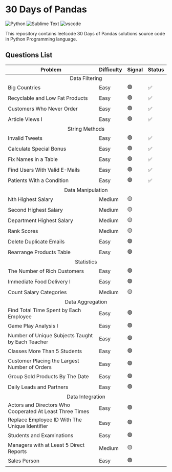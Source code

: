 <h1>30 Days of Pandas</h1>
<p>
  <img
    src="https://img.shields.io/badge/Python-0078D7.svg?logo=python&amp;logoColor=white"
    alt="Python"
  />
  <img
    src="https://img.shields.io/badge/Sublime_Text-%23575757.svg?logo=sublime-text&amp;logoColor=important"
    alt="Sublime Text"
  />
  <img
    src="https://img.shields.io/badge/Visual_Studio_Code-0078D4?logo=visual%20studio%20code&amp;logoColor=white"
    alt="vscode"
  />
</p>
<p>
  This repository contains leetcode 30 Days of Pandas solutions source code in
  Python Programming language.
</p>
<h2>Questions List</h2>
<table>
  <thead>
    <tr>
      <th>Problem</th>
      <th>Difficulty</th>
      <th>Signal</th>
      <th>Status</th>
    </tr>
  </thead>
  <tbody>
    <tr>
      <td colspan="4" align="center">Data Filtering</td>
    </tr>
    <tr>
      <td>Big Countries</td>
      <td>Easy</td>
      <td>🟢</td>
      <td>✅</td>
    </tr>
    <tr>
      <td>Recyclable and Low Fat Products</td>
      <td>Easy</td>
      <td>🟢</td>
      <td>✅</td>
    </tr>
    <tr>
      <td>Customers Who Never Order</td>
      <td>Easy</td>
      <td>🟢</td>
      <td>✅</td>
    </tr>
    <tr>
      <td>Article Views I</td>
      <td>Easy</td>
      <td>🟢</td>
      <td>✅</td>
    </tr>
    <tr>
      <td colspan="4" align="center">String Methods</td>
    </tr>
    <tr>
      <td>Invalid Tweets</td>
      <td>Easy</td>
      <td>🟢</td>
      <td>✅</td>
    </tr>
    <tr>
      <td>Calculate Special Bonus</td>
      <td>Easy</td>
      <td>🟢</td>
      <td>✅</td>
    </tr>
    <tr>
      <td>Fix Names in a Table</td>
      <td>Easy</td>
      <td>🟢</td>
      <td>✅</td>
    </tr>
    <tr>
      <td>Find Users With Valid E-Mails</td>
      <td>Easy</td>
      <td>🟢</td>
      <td>✅</td>
    </tr>
    <tr>
      <td>Patients With a Condition</td>
      <td>Easy</td>
      <td>🟢</td>
      <td>✅</td>
    </tr>
    <tr>
      <td colspan="4" align="center">Data Manipulation</td>
    </tr>
    <tr>
      <td>Nth Highest Salary</td>
      <td>Medium</td>
      <td>🟡</td>
      <td></td>
    </tr>
    <tr>
      <td>Second Highest Salary</td>
      <td>Medium</td>
      <td>🟡</td>
      <td></td>
    </tr>
    <tr>
      <td>Department Highest Salary</td>
      <td>Medium</td>
      <td>🟡</td>
      <td></td>
    </tr>
    <tr>
      <td>Rank Scores</td>
      <td>Medium</td>
      <td>🟡</td>
      <td></td>
    </tr>
    <tr>
      <td>Delete Duplicate Emails</td>
      <td>Easy</td>
      <td>🟢</td>
      <td></td>
    </tr>
    <tr>
      <td>Rearrange Products Table</td>
      <td>Easy</td>
      <td>🟢</td>
      <td></td>
    </tr>
    <tr>
      <td colspan="4" align="center">Statistics</td>
    </tr>
    <tr>
      <td>The Number of Rich Customers</td>
      <td>Easy</td>
      <td>🟢</td>
      <td></td>
    </tr>
    <tr>
      <td>Immediate Food Delivery I</td>
      <td>Easy</td>
      <td>🟢</td>
      <td></td>
    </tr>
    <tr>
      <td>Count Salary Categories</td>
      <td>Medium</td>
      <td>🟡</td>
      <td></td>
    </tr>
    <tr>
      <td colspan="4" align="center">Data Aggregation</td>
    </tr>
    <tr>
      <td>Find Total Time Spent by Each Employee</td>
      <td>Easy</td>
      <td>🟢</td>
      <td></td>
    </tr>
    <tr>
      <td>Game Play Analysis I</td>
      <td>Easy</td>
      <td>🟢</td>
      <td></td>
    </tr>
    <tr>
      <td>Number of Unique Subjects Taught by Each Teacher</td>
      <td>Easy</td>
      <td>🟢</td>
      <td></td>
    </tr>
    <tr>
      <td>Classes More Than 5 Students</td>
      <td>Easy</td>
      <td>🟢</td>
      <td></td>
    </tr>
    <tr>
      <td>Customer Placing the Largest Number of Orders</td>
      <td>Easy</td>
      <td>🟢</td>
      <td></td>
    </tr>
    <tr>
      <td>Group Sold Products By The Date</td>
      <td>Easy</td>
      <td>🟢</td>
      <td></td>
    </tr>
    <tr>
      <td>Daily Leads and Partners</td>
      <td>Easy</td>
      <td>🟢</td>
      <td></td>
    </tr>
    <tr>
      <td colspan="4" align="center">Data Integration</td>
    </tr>
    <tr>
      <td>Actors and Directors Who Cooperated At Least Three Times</td>
      <td>Easy</td>
      <td>🟢</td>
      <td></td>
    </tr>
    <tr>
      <td>Replace Employee ID With The Unique Identifier</td>
      <td>Easy</td>
      <td>🟢</td>
      <td></td>
    </tr>
    <tr>
      <td>Students and Examinations</td>
      <td>Easy</td>
      <td>🟢</td>
      <td></td>
    </tr>
    <tr>
      <td>Managers with at Least 5 Direct Reports</td>
      <td>Medium</td>
      <td>🟡</td>
      <td></td>
    </tr>
    <tr>
      <td>Sales Person</td>
      <td>Easy</td>
      <td>🟢</td>
      <td></td>
    </tr>
  </tbody>
</table>